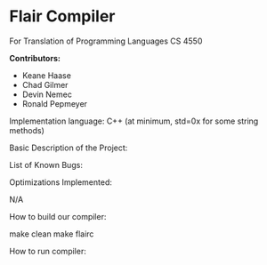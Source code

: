 Flair Compiler
==============
    
For Translation of Programming Languages CS 4550
    
**Contributors:**
* Keane Haase
* Chad Gilmer
* Devin Nemec
* Ronald Pepmeyer
    
Implementation language: C++ (at minimum, std=0x for some string methods)
    


Basic Description of the Project: 



List of Known Bugs:

  

Optimizations Implemented:

  N/A

How to build our compiler:

  make clean 
  make flairc

How to run compiler:
 
   
